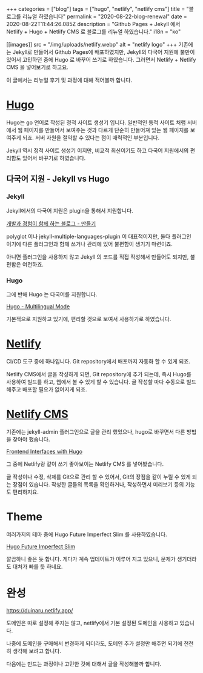 +++
categories = ["blog"]
tags = ["hugo", "netlify", "netlify cms"]
title = "블로그를 리뉴얼 하였습니다"
permalink = "2020-08-22-blog-renewal"
date = 2020-08-22T11:44:26.085Z
description = "Github Pages + Jekyll 에서 Netlify + Hugo + Netlify CMS 로 블로그를 리뉴얼 하였습니다."
i18n = "ko"

[[images]]
src = "/img/uploads/netlify.webp"
alt = "netlify logo"
+++
기존에는 Jekyll로 만들어서 Github Pages에 배포하였지만, Jekyll의 다국어 지원에 불만이 있어서 고민하던 중에 Hugo 로 바꾸어 쓰기로 하였습니다. 그러면서 Netlify + Netlify CMS 을 넣어보기로 하고요.

이 글에서는 리뉴얼 후기 및 과정에 대해 적어볼까 합니다.

# [Hugo](https://gohugo.io/about/what-is-hugo/)

Hugo는 go 언어로 작성된 정적 사이트 생성기 입니다. 일반적인 동적 사이트 처럼 서버에서 웹 페이지를 만들어서 보여주는 것과 다르게 단순히 만들어져 있는 웹 페이지를 보여주게 되죠. 서버 자원을 절약할 수 있다는 점이 매력적인 부분입니다.

Jekyll 역시 정적 사이트 생성기 이지만, 비교적 최신이기도 하고 다국어 지원에서의 편리함도 있어서 바꾸기로 하였습니다.

## 다국어 지원 - Jekyll vs Hugo

### Jekyll

Jekyll에서의 다국어 지원은 plugin을 통해서 지원합니다. 

[개발과 경험이 함께 하는 블로그 - 만들기](/posts/2019-10-23-blog-with-development-and-experience/#만들기)

[](/posts/2019-10-23-blog-with-development-and-experience/#만들기)[](2019-10-23-blog-with-development-and-experience/#만들기)polyglot 이나 jekyll-multiple-languages-plugin 이 대표적이지만, 둘다 플러그인 이기에 다른 플러그인과 함께 쓰거나 관리에 있어 불편함이 생기기 마련이죠.

아니면 플러그인을 사용하지 않고 Jekyll 의 코드를 직접 작성해서 만들어도 되지만, 불편함은 여전하죠.

### Hugo

그에 반해 Hugo 는 다국어를 지원합니다.

[Hugo - Multilingual Mode](https://gohugo.io/content-management/multilingual/)

기본적으로 지원하고 있기에, 편리할 것으로 보여서 사용하기로 하였습니다.

# [Netlify](https://www.netlify.com/)

CI/CD 도구 중에 하나입니다. Git repository에서 배포까지 자동화 할 수 있게 되죠.

Netlify CMS에서 글을 작성하게 되면, Git repository에 추가 되는데, 즉시 Hugo를 사용하여 빌드를 하고, 웹에서 볼 수 있게 할 수 있습니다. 글 작성할 마다 수동으로 빌드해주고 배포할 필요가 없어지게 되죠.

# [Netlify CMS](https://www.netlifycms.org/)

[](https://www.netlifycms.org/)기존에는 jekyll-admin 플러그인으로 글을 관리 했었으나, hugo로 바꾸면서 다른 방법을 찾아야 했습니다.

[Frontend Interfaces with Hugo](https://gohugo.io/tools/frontends/)

그 중에 Netlify랑 같이 쓰기 좋아보이는 Netlify CMS 를 넣어봤습니다.

글 작성이나 수정, 삭제를 Git으로 관리 할 수 있어서, Git의 장점을 같이 누릴 수 있게 되는 장점이 있습니다. 작성한 글들의 목록을 확인하거나, 작성하면서 미리보기 등의 기능도 편리하지요.

# Theme

여러가지의 테마 중에 Hugo Future Imperfect Slim 를 사용하였습니다.

[Hugo Future Imperfect Slim](https://github.com/pacollins/hugo-future-imperfect-slim)

깔끔하니 좋은 듯 합니다. 게다가 계속 업데이트가 이루어 지고 있으니, 문제가 생기더라도 대처가 빠를 듯 하네요.

# 완성

<https://duinaru.netlify.app/>

도메인은 따로 설정해 주지는 않고, netlify에서 기본 설정된 도메인을 사용하고 있습니다.

나중에 도메인을 구매해서 변경하게 되더라도, 도메인 추가 설정만 해주면 되기에 천천히 생각해 보려고 합니다.

다음에는 만드는 과정이나 고민한 것에 대해서 글을 작성해볼까 합니다.